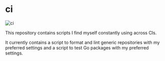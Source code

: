 # ci

![ci](https://github.com/nhooyr/ci/workflows/ci/badge.svg)

This repository contains scripts I find myself constantly using across CIs.

It currently contains a script to format and lint generic repositories with
my preferred settings and a script to test Go packages with my preferred
settings.
